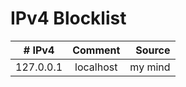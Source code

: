 # IPv4 Blocklist
<!-- Using Markdown Format for better view online -->

|# IPv4  | Comment | Source |
| ------------- |:-------------:| -------------:| 
| 127.0.0.1 | localhost | my mind |
